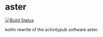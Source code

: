 # aster
[![Build Status](https://jenkins.remlit.site/buildStatus/icon?job=Aster)](https://jenkins.remlit.site/job/Aster/)

kotlin rewrite of the activitypub software aster.